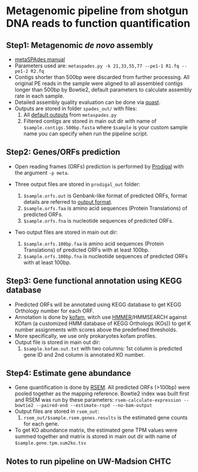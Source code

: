 # Metagenomic pipeline from shotgun DNA reads to function quantification

## **Step1: Metagenomic *de novo* assembly**

- [metaSPAdes manual](http://cab.spbu.ru/files/release3.12.0/manual.html)
- Parameters used are: `metaspades.py -k 21,33,55,77 --pe1-1 R1.fq --pe1-2 R2.fq`
- Contigs shorter than 500bp were discarded from further processing. All original PE reads in the sample were aligned to all assembled contigs longer than 500bp by Bowtie2, default parameters to calculate assembly rate in each sample.
- Detailed assembly quality evaluation can be done via [quast](http://quast.bioinf.spbau.ru/manual.html).
- Outputs are stored in folder `spades_out/` with files:
    1. All [default outputs](http://cab.spbu.ru/files/release3.12.0/manual.html#sec3.5) from `metaspades.py` 
    2. Filtered contigs are stored in main out dir with name of `$sample.contigs.500bp.fasta` where `$sample` is your custom sample name you can specify when run the pipeline script.

## **Step2: Genes/ORFs prediction**

- Open reading frames (ORFs) prediction is performed by [Prodigal](https://github.com/hyattpd/Prodigal) with the argument `-p meta`.
- Three output files are stored in `prodigal_out` folder:
    1. `$sample.orfs.out` is Genbank-like format of predicted ORFs, format details are referred to [output format](https://github.com/hyattpd/prodigal/wiki/understanding-the-prodigal-output#gene-coordinates). 
    2. `$sample.orfs.faa` is amino acid sequences (Protein Translations) of predicted ORFs.
    3. `$sample.orfs.fna` is nucleotide sequences of predicted ORFs.

- Two output files are stored in main out dir:
    1. `$sample.orfs.100bp.faa` is amino acid sequences (Protein Translations) of predicted ORFs with at least 100bp.
    2. `$sample.orfs.100bp.fna` is nucleotide sequences of predicted ORFs with at least 100bp.

## **Step3: Gene functional annotation using KEGG database**

- Predicted ORFs will be annotated using KEGG database to get KEGG Orthology number for each ORF.
- Annotation is done by [kofam](https://www.genome.jp/tools/kofamkoala/), witch use [HMMER](http://hmmer.org/)/HMMSEARCH against KOfam (a customized HMM database of KEGG Orthologs (KOs)) to get K number assignments with scores above the predefined thresholds.
- More specifically, we use only prokaryotes kofam profiles.
- Output file is stored in main out dir:
    1. `$sample.kofam.out.txt` with two columns: 1st column is predicted gene ID and 2nd column is annotated KO number.

## **Step4: Estimate gene abundance**

- Gene quantification is done by [RSEM](https://deweylab.github.io/RSEM/). All predicted ORFs (>100bp) were pooled together as the mapping reference. Bowtie2 index was built first and RSEM was run by these parameters: `rsem-calculate-expression --bowtie2 --paired-end --estimate-rspd --no-bam-output`
- Output files are stored in `rsem_out`:
    1. `rsem_out/$sample.rsem.genes.results` is the estimated gene counts for each gene.
- To get KO abundance matrix, the estimated gene TPM values were summed together and matrix is stored in main out dir with name of `$sample.gene.tpm.sum2ko.tsv`

## Notes to run pipeline on UW-Madsion CHTC
